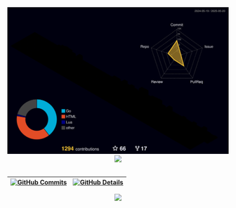 <img src="./profile-3d-contrib/profile-night-rainbow.svg" alt="wiliamvj status 3d" width="1000" />

<div align="center">
  <a href="https://skillicons.dev">
    <img src="https://skillicons.dev/icons?i=go,docker,javascript,typescript,react,nodejs,nest,materialui,linux,mongodb,postgres,mysql,ruby,rails,elasticsearch" />
  </a>
  <br />
</div>

##

 | [![GitHub Commits](http://github-profile-summary-cards.vercel.app/api/cards/productive-time?username=wiliamvj&theme=aura_dark&utcOffset=-3)](https://github.com/vn7n24fzkq/github-profile-summary-cards) | [![GitHub Details](http://github-profile-summary-cards.vercel.app/api/cards/profile-details?username=wiliamvj&theme=aura_dark)](https://github.com/vn7n24fzkq/github-profile-summary-cards) |  
 | ----------- | ----------- |

<div align="center">
  <img src="https://github-profile-trophy.vercel.app/?username=wiliamvj&row=1&column=6&theme=dracula&margin-w=15&margin-h=15"/>
</div>
  

